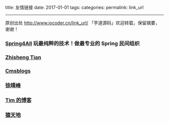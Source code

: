 title: 友情链接
date: 2017-01-01
tags:
categories: 
permalink: link_url

-------

原创出处 http://www.iocoder.cn/link_url/ 「芋道源码」欢迎转载，保留摘要，谢谢！

### [Spring4All](http://www.spring4all.com)  玩最纯粹的技术！做最专业的 Spring 民间组织
### [Zhisheng Tian](http://www.54tianzhisheng.cn/)
### [Cmsblogs](http://cmsblogs.com/)
### [徐靖峰](http://www.cnkirito.moe/)
### [Tim 的博客](http://timd.cn/)
### [猿天地](http://cxytiandi.com/)

